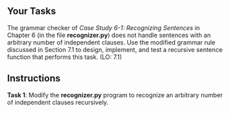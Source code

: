 ## Your Tasks

The grammar checker of _Case Study 6-1: Recognizing Sentences_ in Chapter 6 (in the file **recognizer.py**) does not handle sentences with an arbitrary number of independent clauses. Use the modified grammar rule discussed in Section 7.1 to design, implement, and test a recursive sentence function that performs this task. (LO: 7.1)

## Instructions

<!--
{
    "CopyExercise": {
        "name": "recognizer.py",
        "copyTarget": "/chapter6/ex04/student/recognizer.py",
        "pasteTarget": "/recognizer.py"
    }
}
-->

**Task 1**: Modify the **recognizer.py** program to recognize an arbitrary number of independent clauses recursively.